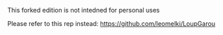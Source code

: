 This forked edition is not intedned for personal uses

Please refer to this rep instead: https://github.com/leomelki/LoupGarou
